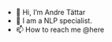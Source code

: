 - 👋 Hi, I’m Andre Tättar
- 👀 I am a NLP specialist.
- 📫 How to reach me @here

<!---
andretattar/andretattar is a ✨ special ✨ repository because its `README.md` (this file) appears on your GitHub profile.
You can click the Preview link to take a look at your changes.
--->
